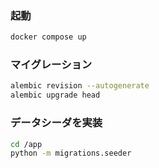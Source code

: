 ### 起動
```sh
docker compose up
```

### マイグレーション
```sh
alembic revision --autogenerate
alembic upgrade head
```

### データシーダを実装
```sh
cd /app
python -m migrations.seeder
```